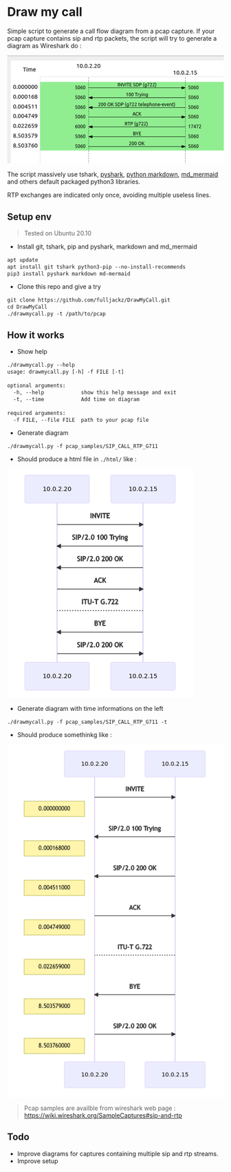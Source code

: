 # Draw my call

Simple script to generate a call flow diagram from a pcap capture.
If your pcap capture contains sip and rtp packets, the script will try to generate a diagram as Wireshark do :

![Wireshark example](./output/wireshark.png)

The script massively use tshark, [pyshark](https://github.com/KimiNewt/pyshark), [python markdown](https://python-markdown.github.io/), [md_mermaid](https://github.com/oruelle/md_mermaid) and others default packaged python3 libraries.

RTP exchanges are indicated only once, avoiding multiple useless lines. 

## Setup env 

> Tested on Ubuntu 20.10

- Install git, tshark, pip and pyshark, markdown and md_mermaid

```
apt update
apt install git tshark python3-pip --no-install-recommends
pip3 install pyshark markdown md-mermaid
```

- Clone this repo and give a try

```
git clone https://github.com/fulljackz/DrawMyCall.git
cd DrawMyCall
./drawmycall.py -t /path/to/pcap
```

## How it works

- Show help

```
./drawmycall.py --help
usage: drawmycall.py [-h] -f FILE [-t]

optional arguments:
  -h, --help            show this help message and exit
  -t, --time            Add time on diagram

required arguments:
  -f FILE, --file FILE  path to your pcap file
```

- Generate diagram

```
./drawmycall.py -f pcap_samples/SIP_CALL_RTP_G711
```

- Should produce a html file in `./html/` like :

![Mermaid example](./img/mermaid.png)

- Generate diagram with time informations on the left

```
./drawmycall.py -f pcap_samples/SIP_CALL_RTP_G711 -t
```

- Should produce somethinkg like :

![Mermaid example with time](./img/mermaid-time.png)

> Pcap samples are availble from wireshark web page : https://wiki.wireshark.org/SampleCaptures#sip-and-rtp


## Todo

- Improve diagrams for captures containing multiple sip and rtp streams.
- Improve setup
